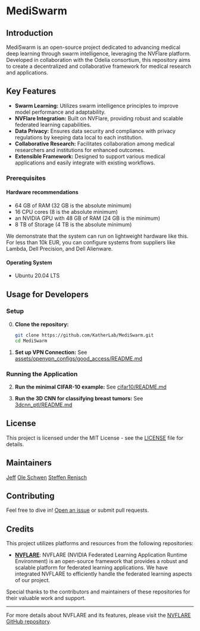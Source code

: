 
# MediSwarm

## Introduction
MediSwarm is an open-source project dedicated to advancing medical deep learning through swarm intelligence, leveraging the NVFlare platform. Developed in collaboration with the Odelia consortium, this repository aims to create a decentralized and collaborative framework for medical research and applications.

## Key Features
- **Swarm Learning:** Utilizes swarm intelligence principles to improve model performance and adaptability.
- **NVFlare Integration:** Built on NVFlare, providing robust and scalable federated learning capabilities.
- **Data Privacy:** Ensures data security and compliance with privacy regulations by keeping data local to each institution.
- **Collaborative Research:** Facilitates collaboration among medical researchers and institutions for enhanced outcomes.
- **Extensible Framework:** Designed to support various medical applications and easily integrate with existing workflows.

### Prerequisites
#### Hardware recommendations
* 64 GB of RAM (32 GB is the absolute minimum)
* 16 CPU cores (8 is the absolute minimum)
* an NVIDIA GPU with 48 GB of RAM (24 GB is the minimum)
* 8 TB of Storage (4 TB is the absolute minimum)

We demonstrate that the system can run on lightweight hardware like this. For less than 10k EUR, you can configure systems from suppliers like Lambda, Dell Precision, and Dell Alienware.

#### Operating System
* Ubuntu 20.04 LTS

## Usage for Developers

### Setup

0. **Clone the repository:**

    ```bash
    git clone https://github.com/KatherLab/MediSwarm.git
    cd MediSwarm
    ```

1. **Set up VPN Connection:**
   See [assets/openvpn_configs/good_access/README.md](assets/openvpn_configs/good_access/README.md)

### Running the Application

2. **Run the minimal CIFAR-10 example:**
   See [cifar10/README.md](application/jobs/cifar10/README.md)

3. **Run the 3D CNN for classifying breast tumors:**
   See [3dcnn_ptl/README.md](application/jobs/3dcnn_ptl/README.md)

## License
This project is licensed under the MIT License - see the [LICENSE](LICENSE) file for details.

## Maintainers
[Jeff](https://github.com/Ultimate-Storm)
[Ole Schwen](mailto:ole.schwen@mevis.fraunhofer.de)
[Steffen Renisch](mailto:steffen.renisch@mevis.fraunhofer.de)

## Contributing
Feel free to dive in! [Open an issue](https://github.com/KatherLab/MediSwarm/issues) or submit pull requests.

## Credits
This project utilizes platforms and resources from the following repositories:

- **[NVFLARE](https://github.com/NVIDIA/NVFlare)**: NVFLARE (NVIDIA Federated Learning Application Runtime Environment) is an open-source framework that provides a robust and scalable platform for federated learning applications. We have integrated NVFLARE to efficiently handle the federated learning aspects of our project.

Special thanks to the contributors and maintainers of these repositories for their valuable work and support.

---

For more details about NVFLARE and its features, please visit the [NVFLARE GitHub repository](https://github.com/NVIDIA/NVFlare).
